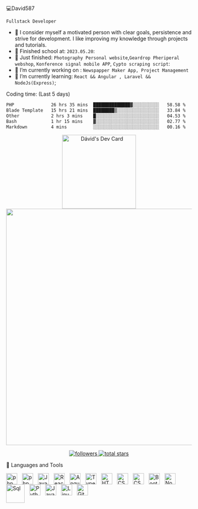 💻David587

`Fullstack Developer`

- 🌱 I consider myself a motivated
person with clear goals,
persistence and strive for
development.
I like improving my knowledge through projects and tutorials.
- 🏫 Finished school at:
`2023.05.20`:
- :space_invader: Just finished: `Photography Personal website`,`Geardrop Pheriperal webshop`, `Konference signal mobile APP`, `Cypto scraping script`:
- :space_invader: I’m currently working on :
`Newspapper Maker App, Project Management`
- 🧠 I’m currently learning: `React && Angular , Laravel && NodeJs(Express)`;

Coding time: (Last 5 days)
<!--START_SECTION:waka-->

```txt
PHP              26 hrs 35 mins  ██████████████▓░░░░░░░░░░   58.58 %
Blade Template   15 hrs 21 mins  ████████▒░░░░░░░░░░░░░░░░   33.84 %
Other            2 hrs 3 mins    █░░░░░░░░░░░░░░░░░░░░░░░░   04.53 %
Bash             1 hr 15 mins    ▓░░░░░░░░░░░░░░░░░░░░░░░░   02.77 %
Markdown         4 mins          ░░░░░░░░░░░░░░░░░░░░░░░░░   00.16 %
```

<!--END_SECTION:waka-->

<p align="center">
  <a href="https://app.daily.dev/Daviis">
    <img src="https://api.daily.dev/devcards/1d7a085d7f5648e082847c00c86ac31a.png?r=vft" width="200" alt="Dávid's Dev Card">
  </a>
  <a href="https://github.com/david587">
    <img src="https://github-readme-stats.vercel.app/api?username=david587&theme=tokyonight" width="640">
  </a>
</p>

<p align="center">
  <a href="https://github.com/david587?tab=followers">
    <img alt="followers" title="Follow me on Github" src="https://custom-icon-badges.demolab.com/github/followers/david587?color=236ad3&labelColor=1155ba&style=for-the-badge&logo=person-add&label=Follow&logoColor=white">
  </a>
  <a href="https://github.com/david587?tab=repositories&sort=stargazers">
    <img alt="total stars" title="Total stars on GitHub" src="https://custom-icon-badges.demolab.com/github/stars/david587?color=55960c&style=for-the-badge&labelColor=488207&logo=star">
  </a>
</p>





🧰 Languages and Tools

<img align="left" alt="php" width="30px" style="padding-right:10px;" src="https://cdn.jsdelivr.net/gh/devicons/devicon/icons/php/php-plain.svg" />
<img align="left" alt="php" width="30px" style="padding-right:10px;" src="https://cdn.jsdelivr.net/gh/devicons/devicon/icons/laravel/laravel-plain.svg" />
<img align="left" alt="JavaScript" width="30px" style="padding-right:10px;" src="https://cdn.jsdelivr.net/gh/devicons/devicon/icons/javascript/javascript-plain.svg" />
<link rel="stylesheet" href="https://cdn.jsdelivr.net/gh/devicons/devicon@v2.15.1/devicon.min.css">
<img align="left" alt="React" width="30px" style="padding-right:10px;" src="https://cdn.jsdelivr.net/gh/devicons/devicon/icons/react/react-original.svg" />

<img align="left" alt="Angular" width="30px" style="padding-right:10px;" src="https://cdn.jsdelivr.net/gh/devicons/devicon/icons/angularjs/angularjs-original.svg" />

<img align="left" alt="TypeScript" width="30px" style="padding-right:10px;" src="https://cdn.jsdelivr.net/gh/devicons/devicon/icons/typescript/typescript-plain.svg" />
<img align="left" alt="HTML" width="30px" style="padding-right:10px;" src="https://cdn.jsdelivr.net/gh/devicons/devicon/icons/html5/html5-plain.svg" />
<img align="left" alt="CSS" width="30px" style="padding-right:10px;" src="https://cdn.jsdelivr.net/gh/devicons/devicon/icons/css3/css3-plain.svg" />
<img align="left" alt="CSS" width="30px" style="padding-right:10px;" src="https://cdn.jsdelivr.net/gh/devicons/devicon/icons/tailwindcss/tailwindcss-plain.svg" />
<img align="left" alt="Bootstarp" width="30px" style="padding-right:10px;" src="https://cdn.jsdelivr.net/gh/devicons/devicon/icons/bootstrap/bootstrap-original.svg" />
<img align="left" alt="Nodejs" width="30px" style="padding-right:10px;" src="https://cdn.jsdelivr.net/gh/devicons/devicon/icons/nodejs/nodejs-original.svg" />
<img align="left" alt="Sql" width="50px" style="padding-right:10px;" src="https://cdn.jsdelivr.net/gh/devicons/devicon/icons/mysql/mysql-original-wordmark.svg"" />
<img align="left" alt="Python" width="30px" style="padding-right:10px;" src="https://cdn.jsdelivr.net/gh/devicons/devicon/icons/python/python-original.svg" />
<img align="left" alt="Java" width="30px" style="padding-right:10px;" src="https://cdn.jsdelivr.net/gh/devicons/devicon/icons/java/java-original.svg"/>
<img align="left" alt="Linux" width="30px" style="padding-right:10px;" src="https://cdn.jsdelivr.net/gh/devicons/devicon/icons/linux/linux-original.svg" />
<img align="left" alt="GitHub" width="30px" style="padding-right:10px;" src="https://cdn.jsdelivr.net/gh/devicons/devicon/icons/github/github-original.svg" />
<br />

#

